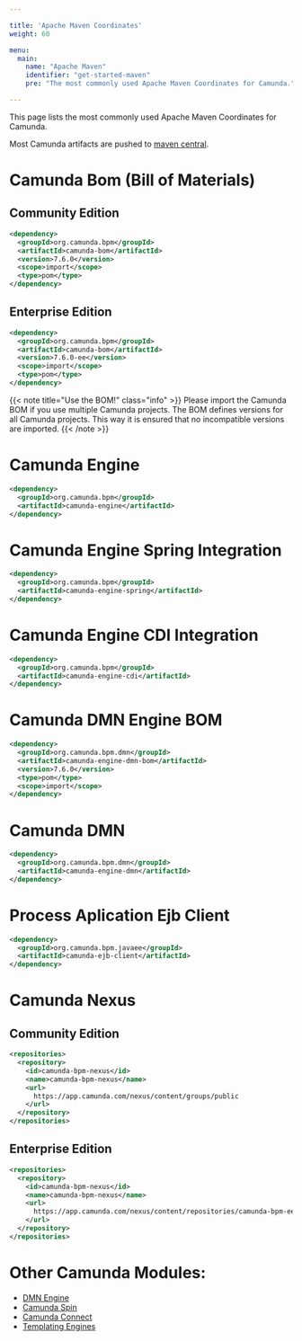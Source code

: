 ```yaml
---

title: 'Apache Maven Coordinates'
weight: 60

menu:
  main:
    name: "Apache Maven"
    identifier: "get-started-maven"
    pre: "The most commonly used Apache Maven Coordinates for Camunda."

---
```


This page lists the most commonly used Apache Maven Coordinates for Camunda.

Most Camunda artifacts are pushed to [maven central](http://search.maven.org/#browse%7C-1675593179).


# Camunda Bom (Bill of Materials)

## Community Edition

```xml
<dependency>
  <groupId>org.camunda.bpm</groupId>
  <artifactId>camunda-bom</artifactId>
  <version>7.6.0</version>
  <scope>import</scope>
  <type>pom</type>
</dependency>
```

## Enterprise Edition

```xml
<dependency>
  <groupId>org.camunda.bpm</groupId>
  <artifactId>camunda-bom</artifactId>
  <version>7.6.0-ee</version>
  <scope>import</scope>
  <type>pom</type>
</dependency>
```

{{< note title="Use the BOM!" class="info" >}}
  Please import the Camunda BOM if you use multiple Camunda projects. The BOM defines versions for all Camunda projects. This way it is ensured that no incompatible versions are imported.
{{< /note >}}


# Camunda Engine

```xml
<dependency>
  <groupId>org.camunda.bpm</groupId>
  <artifactId>camunda-engine</artifactId>
</dependency>
```


# Camunda Engine Spring Integration

```xml
<dependency>
  <groupId>org.camunda.bpm</groupId>
  <artifactId>camunda-engine-spring</artifactId>
</dependency>
```


# Camunda Engine CDI Integration

```xml
<dependency>
  <groupId>org.camunda.bpm</groupId>
  <artifactId>camunda-engine-cdi</artifactId>
</dependency>
```

# Camunda DMN Engine BOM

```xml
<dependency>
  <groupId>org.camunda.bpm.dmn</groupId>
  <artifactId>camunda-engine-dmn-bom</artifactId>
  <version>7.6.0</version>
  <type>pom</type>
  <scope>import</scope>
</dependency>
```

# Camunda DMN

```xml
<dependency>
  <groupId>org.camunda.bpm.dmn</groupId>
  <artifactId>camunda-engine-dmn</artifactId>
</dependency>
```

# Process Aplication Ejb Client

```xml
<dependency>
  <groupId>org.camunda.bpm.javaee</groupId>
  <artifactId>camunda-ejb-client</artifactId>
</dependency>
```


# Camunda Nexus

## Community Edition

```xml
<repositories>
  <repository>
    <id>camunda-bpm-nexus</id>
    <name>camunda-bpm-nexus</name>
    <url>
      https://app.camunda.com/nexus/content/groups/public
    </url>
  </repository>
</repositories>
```

## Enterprise Edition

```xml
<repositories>
  <repository>
    <id>camunda-bpm-nexus</id>
    <name>camunda-bpm-nexus</name>
    <url>
      https://app.camunda.com/nexus/content/repositories/camunda-bpm-ee
    </url>
  </repository>
</repositories>
```


# Other Camunda Modules:

* [DMN Engine](/manual/latest/user-guide/dmn-engine/embed/#maven-coordinates)
* [Camunda Spin](/manual/latest/reference/spin)
* [Camunda Connect](/manual/latest/reference/connect/#maven-coordinates)
* [Templating Engines](/manual/latest/user-guide/process-engine/templating/#install-a-template-engine-for-an-embedded-process-engine)
